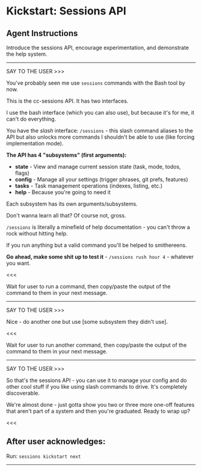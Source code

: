 # Kickstart: Sessions API

## Agent Instructions

Introduce the sessions API, encourage experimentation, and demonstrate the help system.

---

SAY TO THE USER >>>

You've probably seen me use `sessions` commands with the Bash tool by now.

This is the cc-sessions API. It has two interfaces.

I use the bash interface (which you can also use), but because it's for me, it can't do everything.

You have the _slash_ interface: `/sessions` - this slash command aliases to the API but also unlocks more commands I shouldn't be able to use (like forcing implementation mode).

**The API has 4 "subsystems" (first arguments):**

- **state** - View and manage current session state (task, mode, todos, flags)
- **config** - Manage all your settings (trigger phrases, git prefs, features)
- **tasks** - Task management operations (indexes, listing, etc.)
- **help** - Because you're going to need it

Each subsystem has its own arguments/subsystems.

Don't wanna learn all that? Of course not, gross.

`/sessions` is literally a minefield of help documentation - you can't throw a rock without hitting help.

If you run anything but a valid command you'll be helped to smithereens.

**Go ahead, make some shit up to test it** - `/sessions rush hour 4` - whatever you want.

<<<

Wait for user to run a command, then copy/paste the output of the command to them in your next message.

---

SAY TO THE USER >>>

Nice - do another one but use [some subsystem they didn't use].

<<<

Wait for user to run another command, then copy/paste the output of the command to them in your next message.

---

SAY TO THE USER >>>

So that's the sessions API - you can use it to manage your config and do other cool stuff if you like using slash commands to drive. It's completely discoverable.

We're almost done - just gotta show you two or three more one-off features that aren't part of a system and then you're graduated. Ready to wrap up?

<<<

## After user acknowledges:

Run: `sessions kickstart next`

---
